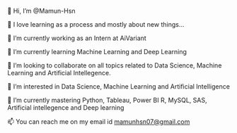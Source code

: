 👋 Hi, I’m @Mamun-Hsn

🌱 I love learning as a process and mostly about new things...

🔭 I’m currently working as an Intern at  AiVariant

🌱 I’m currently learning Machine Learning and Deep Learning

💞️ I’m looking to collaborate on all topics related to Data Science, Machine Learning and Artificial Intellegence.

👀 I’m interested in Data Science, Machine Learning and Artificial Intelligence

🌱 I’m currently mastering Python, Tableau, Power BI R, MySQL,  SAS, Artificial intellegence and Deep learning

📫 You can reach me on my email id mamunhsn07@gmail.com


<!---
Mamun-Hsn/Mamun-Hsn is a ✨ special ✨ repository because its `README.md` (this file) appears on your GitHub profile.
You can click the Preview link to take a look at your changes.
--->
